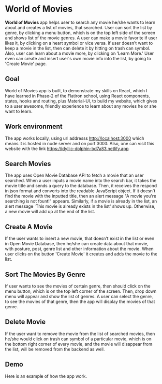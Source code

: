 # World of Movies

**World of Movies** app helps user to search any movie he/she wants to learn about and creates a list of movies, that searched. User can sort the list by genre, by clicking a menu button, which is on the top left side of the screen and shows list of the movie genres. A user can make a movie favorite if user likes it, by clicking on a heart symbol or vice versa. If user doesn't want to keep a movie in the list, then can delete it by hitting on trash can symbol. Also, user can learn about a movie more, by clicking on 'Learn More.' User even can create and insert user's own movie info into the list, by going to 'Create Movie' page. 

## Goal

World of Movies app is built, to demonstrate my skills on React, which I have learned in Phase-2 of the Flatiron school, using React components, states, hooks and routing, plus Material-UI, to build my website, which gives to a user awesome, friendly experience to learn about any movies he or she want to learn. 

## Work environment

The app works locally, using url addresss <http://localhost:3000> which means it is hosted in node server and on port 3000. Also, one can visit this website with the link <https://idyllic-dolphin-bd7a83.netlify.app>

## Search Movies

The app uses Open Movie Database API to fetch a movie that an user searched. When a user inputs a movie name into the search bar, it takes the movie title and sends a query to the database. Then, it receives the respond in json format and converts into the readable JavaScript object. If it doesn't find the movie with the inputted title, then an alert message "A movie you're searching is not fount!" appears. Similarly, if a movie is already in the list, an alert message 'This movie is already exists in the list' shows up. Otherwise, a new movie will add up at the end of the list.

## Create A Movie

If the user wants to insert a new movie, that doesn't exist in the list or even in Open Movie Database, then he/she can create data about that movie, with posture, post, genre list and other information about the movie. When user clicks on the button 'Create Movie' it creates and adds the movie to the list.  

## Sort The Movies By Genre

If user wants to see the movies of certain genre, then should click on the menu button, which is on the top left corner of the screen. Then, drop down menu will appear and show the list of genres. A user can select the genre, to see the movies of that genre, then the app will display the movies of that genre.  

## Delete Movie

If the user want to remove the movie from the list of searched movies, then he/she would click on trash can symbol of a particular movie, which is on the bottom right corner of every movie, and the movie will disappear from the list, will be removed from the backend as well. 

## Demo

Here is an example of how the app work.